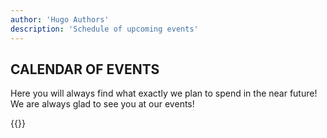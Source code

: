 ```yaml
---
author: 'Hugo Authors'
description: 'Schedule of upcoming events'
---
```


<div class='container m-auto'>
    <h2 class='text-red-600 font-bold 3xl:text-4xl text-2xl px-7 mb-4'>CALENDAR OF EVENTS</h2>
    <p class='px-7 mb-4'>Here you will always find what exactly we plan to spend in the near future!<br>
        We are always glad to see you at our events!</p>
</div>

{{<events >}}